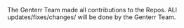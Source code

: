The Genterr Team made all contributions to the Repos. ALl updates/fixes/changes/ will be done by the Genterr Team.
